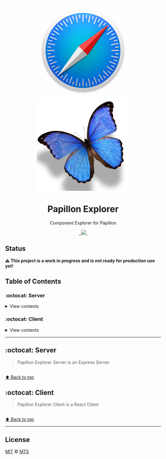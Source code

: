 <p align="center">
  <img width="300px" src="/logo-explorer.png">
  <img width="300px" src="/logo-papillon.png">
</p>

<h1 align="center">Papillon Explorer</h1>

<p align="center">Component Explorer for Papillon</p>

<p align="center">
  <a aria-label="travis build" href="https://travis-ci.org/mts/papillon-explorer">
    <img alt="" src="https://img.shields.io/travis/mts/papillon-explorer.svg?logo=travis">
  </a>

  <a aria-label="last commit" href="https://github.com/mts/papillon-explorer/commits/master">
    <img alt="" src="https://img.shields.io/github/last-commit/mts/papillon-explorer.svg">
  </a>

  <a aria-label="contributors graph" href="https://github.com/mts/papillon-explorer/graphs/contributors">
    <img src="https://img.shields.io/github/contributors/mts/papillon-explorer.svg">
  </a>

  <a aria-label="license" href="https://github.com/mts/papillon-explorer/blob/master/LICENSE">
    <img src="https://img.shields.io/github/license/mts/papillon-explorer.svg" alt="">
  </a>
</p>

## Status

**⚠️ This project is a work in progress and is not ready for production use yet!**

## Table of Contents

### :octocat: Server

<details>
<summary>View contents</summary>

* [`Server`](#server)

</details>

### :octocat: Client

<details>
<summary>View contents</summary>

* [`Client`](#client)

</details>

---

## :octocat: Server

> Papillon Explorer Server is an Express Server

<br>[⬆ Back to top](#table-of-contents)

## :octocat: Client

> Papillon Explorer Client is a React Client

<br>[⬆ Back to top](#table-of-contents)

---

## License

[MIT](./LICENSE) &copy; [MTS](https://github.com/mts)

[lerna]: https://github.com/lerna/lerna/
